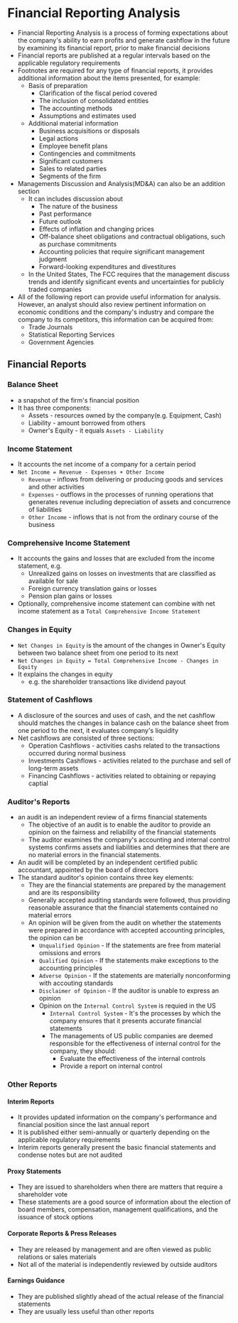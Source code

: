 # Financial Reporting Analysis

- Financial Reporting Analysis is a process of forming expectations about the company's ability to earn profits and generate cashflow in the future by examining its financial report, prior to make financial decisions
- Financial reports are published at a regular intervals based on the applicable regulatory requirements
- Footnotes are required for any type of financial reports, it provides additional information about the items presented, for example:
  - Basis of preparation
    - Clarification of the fiscal period covered
    - The inclusion of consolidated entities
    - The accounting methods
    - Assumptions and estimates used
  - Additional material information
    - Business acquisitions or disposals
    - Legal actions
    - Employee benefit plans
    - Contingencies and commitments
    - Significant customers
    - Sales to related parties
    - Segments of the firm
- Managements Discussion and Analysis(MD&A) can also be an addition section
  - It can includes discussion about
    - The nature of the business
    - Past performance
    - Future outlook
    - Effects of inflation and changing prices
    - Off-balance sheet obligations and contractual obligations, such as purchase commitments
    - Accounting policies that require significant management judgment
    - Forward-looking expenditures and divestitures
  - In the United States, The FCC requires that the management discuss trends and identify significant events and uncertainties for publicly traded companies
- All of the following report can provide useful information for analysis. However, an analyst should also review pertinent information on economic conditions and the company's industry and compare the company to its competitors, this information can be acquired from:
  - Trade Journals
  - Statistical Reporting Services
  - Government Agencies

## Financial Reports

### Balance Sheet

- a snapshot of the firm's financial position
- It has three components:
  - Assets - resources owned by the company(e.g. Equipment, Cash)
  - Liability - amount borrowed from others
  - Owner's Equity - it equals `Assets - Liability`

### Income Statement

- It accounts the net income of a company for a certain period
- `Net Income = Revenue - Expenses + Other Income`
  - `Revenue` - inflows from delivering or producing goods and services and other activities
  - `Expenses` - outflows in the processes of running operations that generates revenue including depreciation of assets and concurrence of liabilities
  - `Other Income` - inflows that is not from the ordinary course of the business

### Comprehensive Income Statement

- It accounts the gains and losses that are excluded from the income statement, e.g.
  - Unrealized gains on losses on investments that are classified as available for
    sale
  - Foreign currency translation gains or losses
  - Pension plan gains or losses
- Optionally, comprehensive income statement can combine with net income statement as a `Total Comprehensive Income Statement`

### Changes in Equity

- `Net Changes in Equity` is the amount of the changes in Owner's Equity between two balance sheet from one period to its next
- `Net Changes in Equity = Total Comprehensive Income - Changes in Equity`
- It explains the changes in equity
  - e.g. the shareholder transactions like dividend payout

### Statement of Cashflows

- A disclosure of the sources and uses of cash, and the net cashflow should matches the changes in balance cash on the balance sheet from one period to the next, it evaluates company's liquidity
- Net cashflows are consisted of three sections:
  - Operation Cashflows - activities cashs related to the transactions occurred during normal business
  - Investments Cashflows - activities related to the purchase and sell of long-term assets
  - Financing Cashflows - activities related to obtaining or repaying captial

### Auditor's Reports

- an audit is an independent review of a firms financial statements
  - The objective of an audit is to enable the auditor to provide an opinion on the fairness and reliability of the financial statements
  - The auditor examines the company's accounting and internal control systems confirms assets and liabilities and determines that there are no material errors in the financial statements.
- An audit will be completed by an independent certified public accountant, appointed by the board of directors
- The standard auditor's opinion contains three key elements:
  - They are the financial statements are prepared by the management and are its responsibility
  - Generally accepted auditing standards were followed, thus providing reasonable assurance that the financial statements contained no material errors
  - An opinion will be given from the audit on whether the statements were prepared in accordance with accepted accounting principles, the opinion can be
    - `Unqualified Opinion` - If the statements are free from material omissions and errors
    - `Qualified Opinion` - If the statements make exceptions to the accounting principles
    - `Adverse Opinion` - If the statements are materially nonconforming with accouting standards
    - `Disclaimer of Opinion` - If the auditor is unable to express an opinion
    - Opinion on the `Internal Control System` is requied in the US
      - `Internal Control System` - It's the processes by which the company ensures that it presents accurate financial statements
      - The managements of US public companies are deemed responsible for the effectiveness of internal control for the company, they should:
        - Evaluate the effectiveness of the internal controls
        - Provide a report on internal control

### Other Reports

#### Interim Reports

- It provides updated information on the company's performance and financial position since the last annual report
- It is published either semi-annually or quarterly depending on the applicable regulatory requirements
- Interim reports generally present the basic financial statements and condense notes but are not audited

#### Proxy Statements

- They are issued to shareholders when there are matters that require a shareholder vote
- These statements are a good source of information about the election of board members, compensation, management qualifications, and the issuance of stock options

#### Corporate Reports & Press Releases

- They are released by management and are often viewed as public relations or sales materials
- Not all of the material is independently reviewed by outside auditors

#### Earnings Guidance

- They are published slightly ahead of the actual release of the financial statements
- They are usually less useful than other reports
